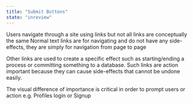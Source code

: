 ```yaml
---
title: "Submit Buttons"
state: "inreview"
---
```



Users navigate through a site using links but not all links are conceptually the same
Normal text links are for navigating and do not have any side-effects, they are simply for navigation from page to page

Other links are used to create a specific effect such as starting/ending a process or committing something to a database. Such links are action important because they can cause side-effects that cannot be undone easily.

The visual difference of importance is critical in order to prompt users or action e.g. Profiles login or Signup
